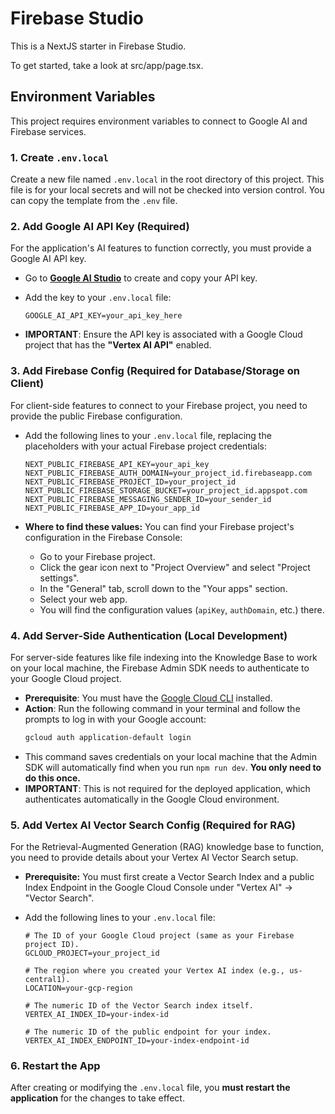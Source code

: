 # Firebase Studio

This is a NextJS starter in Firebase Studio.

To get started, take a look at src/app/page.tsx.

## Environment Variables

This project requires environment variables to connect to Google AI and Firebase services.

### 1. Create `.env.local`

Create a new file named `.env.local` in the root directory of this project. This file is for your local secrets and will not be checked into version control. You can copy the template from the `.env` file.

### 2. Add Google AI API Key (Required)

For the application's AI features to function correctly, you must provide a Google AI API key.

*   Go to **[Google AI Studio](https://aistudio.google.com/app/apikey)** to create and copy your API key.
*   Add the key to your `.env.local` file:

    ```
    GOOGLE_AI_API_KEY=your_api_key_here
    ```

*   **IMPORTANT**: Ensure the API key is associated with a Google Cloud project that has the **"Vertex AI API"** enabled.

### 3. Add Firebase Config (Required for Database/Storage on Client)

For client-side features to connect to your Firebase project, you need to provide the public Firebase configuration.

*   Add the following lines to your `.env.local` file, replacing the placeholders with your actual Firebase project credentials:

    ```
    NEXT_PUBLIC_FIREBASE_API_KEY=your_api_key
    NEXT_PUBLIC_FIREBASE_AUTH_DOMAIN=your_project_id.firebaseapp.com
    NEXT_PUBLIC_FIREBASE_PROJECT_ID=your_project_id
    NEXT_PUBLIC_FIREBASE_STORAGE_BUCKET=your_project_id.appspot.com
    NEXT_PUBLIC_FIREBASE_MESSAGING_SENDER_ID=your_sender_id
    NEXT_PUBLIC_FIREBASE_APP_ID=your_app_id
    ```

*   **Where to find these values:** You can find your Firebase project's configuration in the Firebase Console:
    *   Go to your Firebase project.
    *   Click the gear icon next to "Project Overview" and select "Project settings".
    *   In the "General" tab, scroll down to the "Your apps" section.
    *   Select your web app.
    *   You will find the configuration values (`apiKey`, `authDomain`, etc.) there.

### 4. Add Server-Side Authentication (Local Development)

For server-side features like file indexing into the Knowledge Base to work on your local machine, the Firebase Admin SDK needs to authenticate to your Google Cloud project.

*   **Prerequisite**: You must have the [Google Cloud CLI](https://cloud.google.com/sdk/docs/install) installed.
*   **Action**: Run the following command in your terminal and follow the prompts to log in with your Google account:
    ```bash
    gcloud auth application-default login
    ```
*   This command saves credentials on your local machine that the Admin SDK will automatically find when you run `npm run dev`. **You only need to do this once.**
*   **IMPORTANT**: This is not required for the deployed application, which authenticates automatically in the Google Cloud environment.

### 5. Add Vertex AI Vector Search Config (Required for RAG)

For the Retrieval-Augmented Generation (RAG) knowledge base to function, you need to provide details about your Vertex AI Vector Search setup.

*   **Prerequisite:** You must first create a Vector Search Index and a public Index Endpoint in the Google Cloud Console under "Vertex AI" -> "Vector Search".
*   Add the following lines to your `.env.local` file:

    ```
    # The ID of your Google Cloud project (same as your Firebase project ID).
    GCLOUD_PROJECT=your_project_id

    # The region where you created your Vertex AI index (e.g., us-central1).
    LOCATION=your-gcp-region

    # The numeric ID of the Vector Search index itself.
    VERTEX_AI_INDEX_ID=your-index-id

    # The numeric ID of the public endpoint for your index.
    VERTEX_AI_INDEX_ENDPOINT_ID=your-index-endpoint-id
    ```

### 6. Restart the App

After creating or modifying the `.env.local` file, you **must restart the application** for the changes to take effect.
